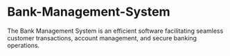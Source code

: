 # Bank-Management-System
 The Bank Management System is an efficient software facilitating seamless customer transactions, account management, and secure banking operations.
